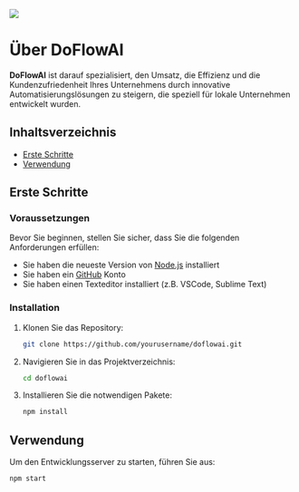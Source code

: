 

![](https://github.com/dome385/chatbot-agency/blob/main/Recording%202024-06-18%20at%2018.46.24.gif)


# Über DoFlowAI

**DoFlowAI** ist darauf spezialisiert, den Umsatz, die Effizienz und die Kundenzufriedenheit Ihres Unternehmens durch innovative Automatisierungslösungen zu steigern, die speziell für lokale Unternehmen entwickelt wurden.

## Inhaltsverzeichnis

- [Erste Schritte](#erste-schritte)
- [Verwendung](#verwendung)


## Erste Schritte

### Voraussetzungen

Bevor Sie beginnen, stellen Sie sicher, dass Sie die folgenden Anforderungen erfüllen:
- Sie haben die neueste Version von [Node.js](https://nodejs.org/) installiert
- Sie haben ein [GitHub](https://github.com/) Konto
- Sie haben einen Texteditor installiert (z.B. VSCode, Sublime Text)

### Installation

1. Klonen Sie das Repository:
    ```sh
    git clone https://github.com/yourusername/doflowai.git
    ```
2. Navigieren Sie in das Projektverzeichnis:
    ```sh
    cd doflowai
    ```
3. Installieren Sie die notwendigen Pakete:
    ```sh
    npm install
    ```

## Verwendung

Um den Entwicklungsserver zu starten, führen Sie aus:
```sh
npm start
